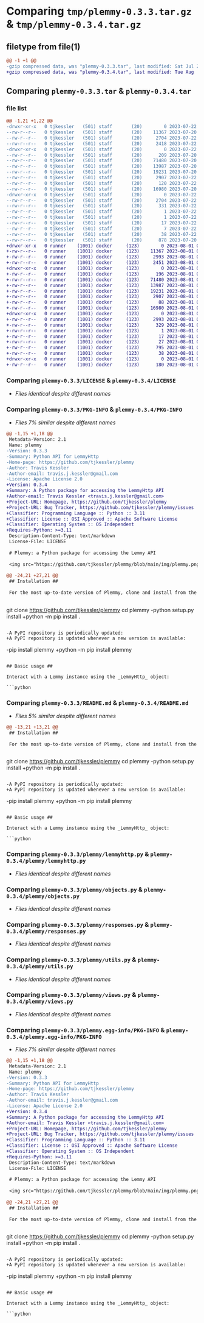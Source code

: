 # Comparing `tmp/plemmy-0.3.3.tar.gz` & `tmp/plemmy-0.3.4.tar.gz`

## filetype from file(1)

```diff
@@ -1 +1 @@
-gzip compressed data, was "plemmy-0.3.3.tar", last modified: Sat Jul 22 19:39:57 2023, max compression
+gzip compressed data, was "plemmy-0.3.4.tar", last modified: Tue Aug  1 03:32:53 2023, max compression
```

## Comparing `plemmy-0.3.3.tar` & `plemmy-0.3.4.tar`

### file list

```diff
@@ -1,21 +1,22 @@
-drwxr-xr-x   0 tjkessler   (501) staff       (20)        0 2023-07-22 19:39:57.227370 plemmy-0.3.3/
--rw-r--r--   0 tjkessler   (501) staff       (20)    11367 2023-07-20 23:46:22.000000 plemmy-0.3.3/LICENSE
--rw-r--r--   0 tjkessler   (501) staff       (20)     2704 2023-07-22 19:39:57.227148 plemmy-0.3.3/PKG-INFO
--rw-r--r--   0 tjkessler   (501) staff       (20)     2418 2023-07-22 19:39:18.000000 plemmy-0.3.3/README.md
-drwxr-xr-x   0 tjkessler   (501) staff       (20)        0 2023-07-22 19:39:57.225731 plemmy-0.3.3/plemmy/
--rw-r--r--   0 tjkessler   (501) staff       (20)      209 2023-07-20 23:46:22.000000 plemmy-0.3.3/plemmy/__init__.py
--rw-r--r--   0 tjkessler   (501) staff       (20)    71480 2023-07-20 23:46:22.000000 plemmy-0.3.3/plemmy/lemmyhttp.py
--rw-r--r--   0 tjkessler   (501) staff       (20)    13987 2023-07-20 23:46:22.000000 plemmy-0.3.3/plemmy/objects.py
--rw-r--r--   0 tjkessler   (501) staff       (20)    19231 2023-07-20 23:46:22.000000 plemmy-0.3.3/plemmy/responses.py
--rw-r--r--   0 tjkessler   (501) staff       (20)     2907 2023-07-22 19:36:24.000000 plemmy-0.3.3/plemmy/utils.py
--rw-r--r--   0 tjkessler   (501) staff       (20)      120 2023-07-22 19:38:24.000000 plemmy-0.3.3/plemmy/version.py
--rw-r--r--   0 tjkessler   (501) staff       (20)    16980 2023-07-20 23:46:22.000000 plemmy-0.3.3/plemmy/views.py
-drwxr-xr-x   0 tjkessler   (501) staff       (20)        0 2023-07-22 19:39:57.226833 plemmy-0.3.3/plemmy.egg-info/
--rw-r--r--   0 tjkessler   (501) staff       (20)     2704 2023-07-22 19:39:57.000000 plemmy-0.3.3/plemmy.egg-info/PKG-INFO
--rw-r--r--   0 tjkessler   (501) staff       (20)      331 2023-07-22 19:39:57.000000 plemmy-0.3.3/plemmy.egg-info/SOURCES.txt
--rw-r--r--   0 tjkessler   (501) staff       (20)        1 2023-07-22 19:39:57.000000 plemmy-0.3.3/plemmy.egg-info/dependency_links.txt
--rw-r--r--   0 tjkessler   (501) staff       (20)        1 2023-07-22 19:39:57.000000 plemmy-0.3.3/plemmy.egg-info/not-zip-safe
--rw-r--r--   0 tjkessler   (501) staff       (20)       17 2023-07-22 19:39:57.000000 plemmy-0.3.3/plemmy.egg-info/requires.txt
--rw-r--r--   0 tjkessler   (501) staff       (20)        7 2023-07-22 19:39:57.000000 plemmy-0.3.3/plemmy.egg-info/top_level.txt
--rw-r--r--   0 tjkessler   (501) staff       (20)       38 2023-07-22 19:39:57.227424 plemmy-0.3.3/setup.cfg
--rw-r--r--   0 tjkessler   (501) staff       (20)      878 2023-07-20 23:46:22.000000 plemmy-0.3.3/setup.py
+drwxr-xr-x   0 runner    (1001) docker     (123)        0 2023-08-01 03:32:53.234934 plemmy-0.3.4/
+-rw-r--r--   0 runner    (1001) docker     (123)    11367 2023-08-01 03:32:43.000000 plemmy-0.3.4/LICENSE
+-rw-r--r--   0 runner    (1001) docker     (123)     2993 2023-08-01 03:32:53.234934 plemmy-0.3.4/PKG-INFO
+-rw-r--r--   0 runner    (1001) docker     (123)     2451 2023-08-01 03:32:43.000000 plemmy-0.3.4/README.md
+drwxr-xr-x   0 runner    (1001) docker     (123)        0 2023-08-01 03:32:53.230934 plemmy-0.3.4/plemmy/
+-rw-r--r--   0 runner    (1001) docker     (123)      196 2023-08-01 03:32:43.000000 plemmy-0.3.4/plemmy/__init__.py
+-rw-r--r--   0 runner    (1001) docker     (123)    71480 2023-08-01 03:32:43.000000 plemmy-0.3.4/plemmy/lemmyhttp.py
+-rw-r--r--   0 runner    (1001) docker     (123)    13987 2023-08-01 03:32:43.000000 plemmy-0.3.4/plemmy/objects.py
+-rw-r--r--   0 runner    (1001) docker     (123)    19231 2023-08-01 03:32:43.000000 plemmy-0.3.4/plemmy/responses.py
+-rw-r--r--   0 runner    (1001) docker     (123)     2907 2023-08-01 03:32:43.000000 plemmy-0.3.4/plemmy/utils.py
+-rw-r--r--   0 runner    (1001) docker     (123)       88 2023-08-01 03:32:43.000000 plemmy-0.3.4/plemmy/version.py
+-rw-r--r--   0 runner    (1001) docker     (123)    16980 2023-08-01 03:32:43.000000 plemmy-0.3.4/plemmy/views.py
+drwxr-xr-x   0 runner    (1001) docker     (123)        0 2023-08-01 03:32:53.234934 plemmy-0.3.4/plemmy.egg-info/
+-rw-r--r--   0 runner    (1001) docker     (123)     2993 2023-08-01 03:32:53.000000 plemmy-0.3.4/plemmy.egg-info/PKG-INFO
+-rw-r--r--   0 runner    (1001) docker     (123)      329 2023-08-01 03:32:53.000000 plemmy-0.3.4/plemmy.egg-info/SOURCES.txt
+-rw-r--r--   0 runner    (1001) docker     (123)        1 2023-08-01 03:32:53.000000 plemmy-0.3.4/plemmy.egg-info/dependency_links.txt
+-rw-r--r--   0 runner    (1001) docker     (123)       17 2023-08-01 03:32:53.000000 plemmy-0.3.4/plemmy.egg-info/requires.txt
+-rw-r--r--   0 runner    (1001) docker     (123)       27 2023-08-01 03:32:53.000000 plemmy-0.3.4/plemmy.egg-info/top_level.txt
+-rw-r--r--   0 runner    (1001) docker     (123)      795 2023-08-01 03:32:43.000000 plemmy-0.3.4/pyproject.toml
+-rw-r--r--   0 runner    (1001) docker     (123)       38 2023-08-01 03:32:53.234934 plemmy-0.3.4/setup.cfg
+drwxr-xr-x   0 runner    (1001) docker     (123)        0 2023-08-01 03:32:53.234934 plemmy-0.3.4/tests/
+-rw-r--r--   0 runner    (1001) docker     (123)      180 2023-08-01 03:32:43.000000 plemmy-0.3.4/tests/test_import.py
```

### Comparing `plemmy-0.3.3/LICENSE` & `plemmy-0.3.4/LICENSE`

 * *Files identical despite different names*

### Comparing `plemmy-0.3.3/PKG-INFO` & `plemmy-0.3.4/PKG-INFO`

 * *Files 7% similar despite different names*

```diff
@@ -1,15 +1,18 @@
 Metadata-Version: 2.1
 Name: plemmy
-Version: 0.3.3
-Summary: Python API for LemmyHttp
-Home-page: https://github.com/tjkessler/plemmy
-Author: Travis Kessler
-Author-email: travis.j.kessler@gmail.com
-License: Apache License 2.0
+Version: 0.3.4
+Summary: A Python package for accessing the LemmyHttp API
+Author-email: Travis Kessler <travis.j.kessler@gmail.com>
+Project-URL: Homepage, https://github.com/tjkessler/plemmy
+Project-URL: Bug Tracker, https://github.com/tjkessler/plemmy/issues
+Classifier: Programming Language :: Python :: 3.11
+Classifier: License :: OSI Approved :: Apache Software License
+Classifier: Operating System :: OS Independent
+Requires-Python: >=3.11
 Description-Content-Type: text/markdown
 License-File: LICENSE
 
 # Plemmy: a Python package for accessing the Lemmy API
 
 <img src="https://github.com/tjkessler/plemmy/blob/main/img/plemmy.png" alt="drawing" width="325"/>
 
@@ -24,21 +27,21 @@
 ## Installation ##
 
 For the most up-to-date version of Plemmy, clone and install from the repository:
 
 ```
 git clone https://github.com/tjkessler/plemmy
 cd plemmy
-python setup.py install
+python -m pip install .
 ```
 
-A PyPI repository is periodically updated:
+A PyPI repository is updated whenever a new version is available:
 
 ```
-pip install plemmy
+python -m pip install plemmy
 ```
 
 ## Basic usage ##
 
 Interact with a Lemmy instance using the _LemmyHttp_ object:
 
 ```python
```

### Comparing `plemmy-0.3.3/README.md` & `plemmy-0.3.4/README.md`

 * *Files 5% similar despite different names*

```diff
@@ -13,21 +13,21 @@
 ## Installation ##
 
 For the most up-to-date version of Plemmy, clone and install from the repository:
 
 ```
 git clone https://github.com/tjkessler/plemmy
 cd plemmy
-python setup.py install
+python -m pip install .
 ```
 
-A PyPI repository is periodically updated:
+A PyPI repository is updated whenever a new version is available:
 
 ```
-pip install plemmy
+python -m pip install plemmy
 ```
 
 ## Basic usage ##
 
 Interact with a Lemmy instance using the _LemmyHttp_ object:
 
 ```python
```

### Comparing `plemmy-0.3.3/plemmy/lemmyhttp.py` & `plemmy-0.3.4/plemmy/lemmyhttp.py`

 * *Files identical despite different names*

### Comparing `plemmy-0.3.3/plemmy/objects.py` & `plemmy-0.3.4/plemmy/objects.py`

 * *Files identical despite different names*

### Comparing `plemmy-0.3.3/plemmy/responses.py` & `plemmy-0.3.4/plemmy/responses.py`

 * *Files identical despite different names*

### Comparing `plemmy-0.3.3/plemmy/utils.py` & `plemmy-0.3.4/plemmy/utils.py`

 * *Files identical despite different names*

### Comparing `plemmy-0.3.3/plemmy/views.py` & `plemmy-0.3.4/plemmy/views.py`

 * *Files identical despite different names*

### Comparing `plemmy-0.3.3/plemmy.egg-info/PKG-INFO` & `plemmy-0.3.4/plemmy.egg-info/PKG-INFO`

 * *Files 7% similar despite different names*

```diff
@@ -1,15 +1,18 @@
 Metadata-Version: 2.1
 Name: plemmy
-Version: 0.3.3
-Summary: Python API for LemmyHttp
-Home-page: https://github.com/tjkessler/plemmy
-Author: Travis Kessler
-Author-email: travis.j.kessler@gmail.com
-License: Apache License 2.0
+Version: 0.3.4
+Summary: A Python package for accessing the LemmyHttp API
+Author-email: Travis Kessler <travis.j.kessler@gmail.com>
+Project-URL: Homepage, https://github.com/tjkessler/plemmy
+Project-URL: Bug Tracker, https://github.com/tjkessler/plemmy/issues
+Classifier: Programming Language :: Python :: 3.11
+Classifier: License :: OSI Approved :: Apache Software License
+Classifier: Operating System :: OS Independent
+Requires-Python: >=3.11
 Description-Content-Type: text/markdown
 License-File: LICENSE
 
 # Plemmy: a Python package for accessing the Lemmy API
 
 <img src="https://github.com/tjkessler/plemmy/blob/main/img/plemmy.png" alt="drawing" width="325"/>
 
@@ -24,21 +27,21 @@
 ## Installation ##
 
 For the most up-to-date version of Plemmy, clone and install from the repository:
 
 ```
 git clone https://github.com/tjkessler/plemmy
 cd plemmy
-python setup.py install
+python -m pip install .
 ```
 
-A PyPI repository is periodically updated:
+A PyPI repository is updated whenever a new version is available:
 
 ```
-pip install plemmy
+python -m pip install plemmy
 ```
 
 ## Basic usage ##
 
 Interact with a Lemmy instance using the _LemmyHttp_ object:
 
 ```python
```

